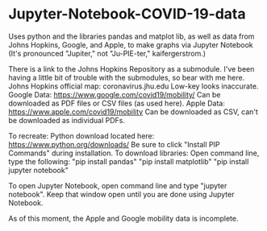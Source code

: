 # Jupyter-Notebook-COVID-19-data

Uses python and the libraries pandas and matplot lib, as well as data from Johns Hopkins, Google, and Apple, to make graphs via Jupyter Notebook
(It's pronounced "Jupiter," not "Ju-PIE-ter," kaifergerstrom.)

There is a link to the Johns Hopkins Repository as a submodule. I've been having a little bit of trouble with the submodules, so bear with me here.
Johns Hopkins official map: coronavirus.jhu.edu Low-key looks inaccurate.
Google Data: https://www.google.com/covid19/mobility/ Can be downloaded as PDF files or CSV files (as used here).
Apple Data: https://www.apple.com/covid19/mobility Can be downloaded as CSV, can't be downloaded as individual PDFs.

To recreate:
Python download located here: https://www.python.org/downloads/ Be sure to click "Install PIP Commands" during installation.
To download libraries:
  Open command line, type the following:
    "pip install pandas"
    "pip install matplotlib"
    "pip install jupyter notebook"
    
To open Jupyter Notebook, open command line and type "jupyter notebook". Keep that window open until you are done using Jupyter Notebook.

As of this moment, the Apple and Google mobility data is incomplete.
